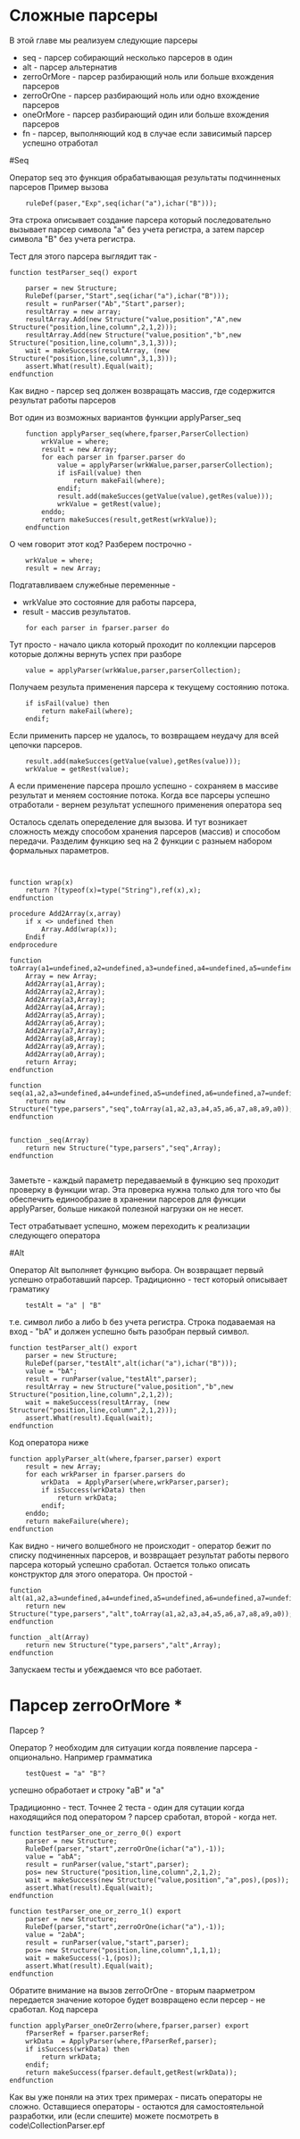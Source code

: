 # Сложные парсеры
В этой главе мы реализуем следующие парсеры 
* seq - парсер собирающий несколько парсеров в один
* alt - парсер альтернатив
* zerroOrMore - парсер разбирающий ноль или больше вхождения парсеров
* zerroOrOne - парсер разбирающий ноль или одно вхождение парсеров
* oneOrMore - парсер разбирающий один или больше вхождения парсеров
* fn - парсер, выполняющий код в случае если зависимый парсер успешно отработал

#Seq

Оператор seq это функция обрабатывающая результаты подчинненых парсеров
Пример вызова 
```
	ruleDef(paser,"Exp",seq(ichar("a"),ichar("B")));
```

Эта строка описывает создание парсера который последовательно вызывает парсер символа "а" без учета регистра, а затем парсер символа "В" без учета регистра.

Тест для этого парсера выглядит так - 
```
function testParser_seq() export
	
	parser = new Structure;
	RuleDef(parser,"Start",seq(ichar("a"),ichar("B")));
	result = runParser("Ab","Start",parser);
	resultArray = new array;
	resultArray.Add(new Structure("value,position","A",new Structure("position,line,column",2,1,2)));
	resultArray.Add(new Structure("value,position","b",new Structure("position,line,column",3,1,3)));
	wait = makeSuccess(resultArray, (new Structure("position,line,column",3,1,3)));
	assert.What(result).Equal(wait);
endfunction
```
Как видно - парсер seq должен возвращать массив, где содержится результат работы парсеров

Вот один из возможных вариантов функции applyParser_seq
```
	function applyParser_seq(where,fparser,ParserCollection)
		wrkValue = where;
		result = new Array;
		for each parser in fparser.parser do
			value = applyParser(wrkWalue,parser,parserCollection);
			if isFail(value) then
				return makeFail(where);
			endif;
			result.add(makeSucces(getValue(value),getRes(value)));
			wrkValue = getRest(value);
		enddo;
		return makeSucces(result,getRest(wrkValue));
	endfunction
```

О чем говорит этот код? Разберем построчно - 

```
	wrkValue = where;
	result = new Array;
```
Подгатавливаем служебные переменные - 
* wrkValue это состояние для работы парсера, 
* result - массив результатов. 

```
	for each parser in fparser.parser do	
```
Тут просто - начало цикла который проходит по коллекции парсеров которые должны вернуть успех при разборе

```
	value = applyParser(wrkWalue,parser,parserCollection);
```
Получаем результа применения парсера к текущему состоянию потока. 
```
	if isFail(value) then
		return makeFail(where);
	endif;
```
Если применить парсер не удалось, то возвращаем неудачу для всей цепочки парсеров. 
```
	result.add(makeSucces(getValue(value),getRes(value)));
	wrkValue = getRest(value);
```
А если применение парсера прошло успешно - сохраняем в массиве результат и меняем состояние потока.
Когда все парсеры успешно отработали - вернем результат успешного применения оператора seq


Осталось сделать опеределение для вызова. И тут возникает сложность между способом хранения парсеров (массив) и способом передачи. Разделим функцию seq на 2 функции с разныем набором формальных параметров.

```


function wrap(x)
    return ?(typeof(x)=type("String"),ref(x),x);
endfunction

procedure Add2Array(x,array)
    if x <> undefined then
        Array.Add(wrap(x));
    Endif
endprocedure

function toArray(a1=undefined,a2=undefined,a3=undefined,a4=undefined,a5=undefined,a6=undefined,a7=undefined,a8=undefined,a9=undefined,a0=undefined)
    Array = new Array;
    Add2Array(a1,Array);
    Add2Array(a2,Array);
    Add2Array(a3,Array);
    Add2Array(a4,Array);
    Add2Array(a5,Array);
    Add2Array(a6,Array);
    Add2Array(a7,Array);
    Add2Array(a8,Array);
    Add2Array(a9,Array);
    Add2Array(a0,Array);
    return Array;
endfunction

function seq(a1,a2,a3=undefined,a4=undefined,a5=undefined,a6=undefined,a7=undefined,a8=undefined,a9=undefined,a0=undefined)
    return new Structure("type,parsers","seq",toArray(a1,a2,a3,a4,a5,a6,a7,a8,a9,a0));
endfunction


function _seq(Array)
    return new Structure("type,parsers","seq",Array);
endfunction


```

Заметьте - каждый параметр передаваемый в функцию seq проходит проверку в функции wrap. Эта проверка нужна только для того что бы обеспечить единообразие в хранении парсеров для функции applyParser, больше никакой полезной нагрузки он не несет.

Тест отрабатывает успешно, можем переходить к реализации следующего оператора


#Alt

Оператор Alt выполняет функцию выбора. Он возвращает первый успешно отработавший парсер.
Традиционно - тест который описывает граматику 
```
	testAlt = "a" | "B"
```
т.е. символ либо а либо b без учета регистра. Строка подаваемая на вход - "bA" и должен успешно быть разобран первый символ.
```
function testParser_alt() export
	parser = new Structure;
	RuleDef(parser,"testAlt",alt(ichar("a"),ichar("B")));
	value = "bA";
	result = runParser(value,"testAlt",parser);
	resultArray = new Structure("value,position","b",new Structure("position,line,column",2,1,2));
	wait = makeSuccess(resultArray, (new Structure("position,line,column",2,1,2)));
	assert.What(result).Equal(wait);
endfunction
```

Код оператора ниже

```
function applyParser_alt(where,fparser,parser) export
	result = new Array;
	for each wrkParser in fparser.parsers do
		wrkData  = ApplyParser(where,wrkParser,parser);
		if isSuccess(wrkData) then
			return wrkData;
		endif;
	enddo;
	return makeFailure(where);
endfunction
```

Как видно - ничего волшебного не происходит - оператор бежит по списку подчиненных парсеров, и возвращает результат работы первого парсера который успешно сработал.
Остается только описать конструктор для этого оператора. Он простой - 

```
function alt(a1,a2,a3=undefined,a4=undefined,a5=undefined,a6=undefined,a7=undefined,a8=undefined,a9=undefined,a0=undefined)
    return new Structure("type,parsers","alt",toArray(a1,a2,a3,a4,a5,a6,a7,a8,a9,a0));
endfunction

function _alt(Array)
    return new Structure("type,parsers","alt",Array);
endfunction

```

Запускаем тесты и убеждаемся что все работает. 


# Парсер zerroOrMore *

Парсер ?

Оператор ? необходим для ситуации когда появление парсера - опционально. Например грамматика

```
	testQuest = "а" "B"?
```
успешно обработает и строку "аВ" и "а"

Традиционно - тест. Точнее 2 теста - один для сутации когда находящийся под оператором ? парсер сработал, второй - когда нет.

```
function testParser_one_or_zerro_0() export
	parser = new Structure;
	RuleDef(parser,"start",zerroOrOne(ichar("a"),-1));
	value = "abA";
	result = runParser(value,"start",parser);
	pos= new Structure("position,line,column",2,1,2);
	wait = makeSuccess(new Structure("value,position","a",pos),(pos));
	assert.What(result).Equal(wait);
endfunction

function testParser_one_or_zerro_1() export
	parser = new Structure;
	RuleDef(parser,"start",zerroOrOne(ichar("a"),-1));
	value = "2abA";
	result = runParser(value,"start",parser);
	pos= new Structure("position,line,column",1,1,1);
	wait = makeSuccess(-1,(pos));
	assert.What(result).Equal(wait);
endfunction
```

Обратите внимание на вызов zerroOrOne - вторым паарметром передается значение которое будет возвращено если персер - не сработал.
Код парсера 

```
function applyParser_oneOrZerro(where,fparser,parser) export
	fParserRef = fparser.parserRef;
	wrkData  = ApplyParser(where,fParserRef,parser);
	if isSuccess(wrkData) then
		return wrkData;
	endif;
	return makeSuccess(fparser.default,getRest(wrkData));
endfunction

```

Как вы уже поняли на этих трех примерах - писать операторы не сложно. Оставщиеся операторы - остаются для самостоятельной разработки, или (если спешите) можете посмотреть в code\CollectionParser.epf


